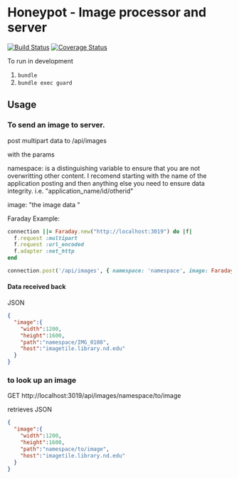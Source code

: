 # Honeypot - Image processor and server

[![Build Status](https://travis-ci.org/ndlib/honeypot.svg?branch=master)](https://travis-ci.org/ndlib/honeypot)
[![Coverage Status](https://img.shields.io/coveralls/ndlib/honeypot.svg)](https://coveralls.io/r/ndlib/honeypot?branch=master)

To run in development

1. `bundle`
2. `bundle exec guard`

## Usage

### To send an image to server.

post multipart data to /api/images

with the params

namespace:  is a distinguishing variable to ensure that you are not overwritting other content.  I recomend starting with the name of the application posting and then anything else you need to ensure data integrity.  i.e. "application_name/id/otherid"

image: "the image data "

Faraday Example:
```ruby
connection ||= Faraday.new("http://localhost:3019") do |f|
  f.request :multipart
  f.request :url_encoded
  f.adapter :net_http
end

connection.post('/api/images', { namespace: 'namespace', image: Faraday::UploadIO.new(path_to_image, icontent_type) })
```

#### Data received back

JSON
```JSON
{
  "image":{
    "width":1200,
    "height":1600,
    "path":"namespace/IMG_0108",
    "host":"imagetile.library.nd.edu"
  }
}
```

### to look up an image

GET http://localhost:3019/api/images/namespace/to/image


retrieves
JSON
```JSON
{
  "image":{
    "width":1200,
    "height":1600,
    "path":"namespace/to/image",
    "host":"imagetile.library.nd.edu"
  }
}
```
